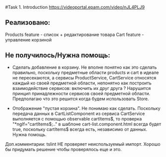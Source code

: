#Task 1. Introduction
https://videoportal.epam.com/video/nJL4PLJ9

Реализовано:
--
Products feature - список + редактирование товара
Cart feature - управление корзиной

Не получилось/Нужна помощь:
--
- Сделать добавление в корзину.
Не вполне понятно как это сделать правильно, поскольку предметные области products и cart в идеале не пересекаются, а сервисы ProductService, CartService относятся каждый ко своей предметной области, непонятно как построить взаимодействие сервисов: включить их друг друга ? Нарушится принцип принадлежности сервисов своей предметной области. Предполагаю что это решится когда будем использовать Store.

- Отображение "пустая корзина".
Не понимаю как сделать. Поскольку передача данных в CartListComponent из сервиса CartService выполняется с помощью observable cartItems$, то проверка "*ngIf="cartItems$;.." в шаблоне cart-list.component.html всегда будет true, поскольку cartItems$ всегда есть, независимо от данных. Нужна помощь.

Доп.комментарии: tslint НЕ проверяет неиспользуемый импорт. Хорошо бы придумать решение чтобы проверялось еще и это.
